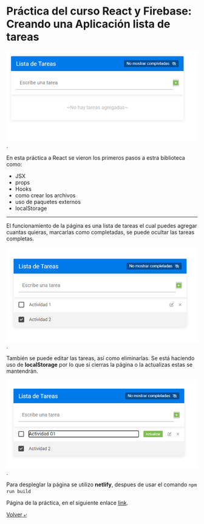 # Práctica del curso React y Firebase: Creando una Aplicación lista de tareas


![portada](https://github.com/Hydr0bius/React/blob/main/img/02/portada.png?raw=true).

En esta práctica a React se vieron los primeros pasos a estra biblioteca como:
* JSX
* props
* Hooks
* como crear los archivos
* uso de paquetes externos
* localStorage

---

El funcionamiento de la página es una lista de tareas el cual puedes agregar cuantas quieras, marcarlas como completadas, se puede ocultar las tareas completas.

![funcionamiento](https://github.com/Hydr0bius/React/blob/main/img/02/funcionamiento1.png?raw=true).

También se puede editar las tareas, así como eliminarlas. Se está haciendo uso de **localStorage** por lo que si cierras la página o la actualizas estas se mantendrán.

![funcionamiento](https://github.com/Hydr0bius/React/blob/main/img/02/funcionamiento2.png?raw=true).

Para despleglar la página se utilizo **netlify**, despues de usar el comando <code>npm run build</code>

Página de la práctica, en el siguiente enlace [link](https://practica-lista-tareas.netlify.app/).

[Volver &ldca;](https://github.com/Hydr0bius/React)